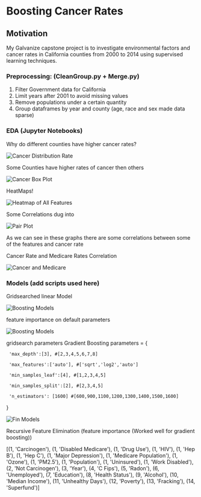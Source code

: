 # Boosting Cancer Rates

## Motivation

My Galvanize capstone project is to investigate environmental factors and cancer rates in California counties from 2000 to 2014 using supervised learning techniques.

### Preprocessing: (CleanGroup.py + Merge.py)
1) Filter Government data for California
2) Limit years after 2001 to avoid missing values
3) Remove populations under a certain quantity
4) Group dataframes by year and county (age, race and sex made data sparse)


### EDA (Jupyter Notebooks)
Why do different counties have higher cancer rates?

![Cancer Distribution Rate](https://github.com/DataDanD/CancerCapstone/blob/master/Graphs/Updated/CancerIncidents.png)


Some Counties have higher rates of cancer then others

![Cancer Box Plot](https://github.com/DataDanD/CancerCapstone/blob/master/Graphs/Updated/CountyCancer.png)


HeatMaps!

![Heatmap of All Features](https://github.com/DataDanD/CancerCapstone/blob/master/Graphs/heatmap.png)


Some Correlations dug into

![Pair Plot](https://github.com/DataDanD/CancerCapstone/blob/master/Graphs/Updated/Pair4.png)


As we can see in these graphs there are some correlations between some of the features and cancer rate

Cancer Rate and Medicare Rates Correlation

![Cancer and Medicare](https://github.com/DataDanD/CancerCapstone/blob/master/Graphs/Updated/CanInMedPop.png)



### Models (add scripts used here)

Gridsearched linear Model

![Boosting Models](https://github.com/DataDanD/CancerCapstone/blob/master/Graphs/Updated/Lin.png)

feature importance on default parameters

![Boosting Models](https://github.com/DataDanD/CancerCapstone/blob/master/Graphs/Updated/Boostrel4.png)


gridsearch parameters Gradient Boosting
parameters = {

     'max_depth':[3], #[2,3,4,5,6,7,8]
     
     'max_features':['auto'], #['sqrt','log2','auto']
     
     'min_samples_leaf':[4], #[1,2,3,4,5]
     
     'min_samples_split':[2], #[2,3,4,5]
     
     'n_estimators': [1600] #[600,900,1100,1200,1300,1400,1500,1600]
}


![Fin Models](https://github.com/DataDanD/CancerCapstone/blob/master/Graphs/Updated/Predict.png)





Recursive Feature Elimination (feature importance (Worked well for gradient boosting))

[(1, 'Carcinogen'), (1, 'Disabled Medicare'), (1, 'Drug Use'), (1, 'HIV'), (1, 'Hep B'), (1, 'Hep C'), (1, 'Major Depression'), (1, 'Medicare Population'), (1, 'Ozone'), (1, 'PM2.5'), (1, 'Population'), (1, 'Uninsured'), (1, 'Work Disabled'), (2, 'Not Carcinogen'), (3, 'Year'), (4, 'C Fips'), (5, 'Radon'), (6, 'Unemployed'), (7, 'Education'), (8, 'Health Status'), (9, 'Alcohol'), (10, 'Median Income'), (11, 'Unhealthy Days'), (12, 'Poverty'), (13, 'Fracking'), (14, 'Superfund')]
